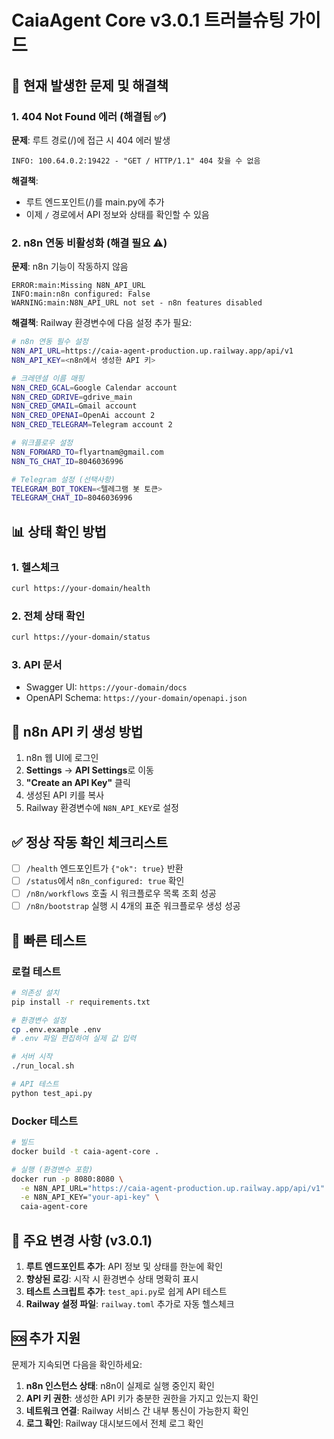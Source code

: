 # CaiaAgent Core v3.0.1 트러블슈팅 가이드

## 🔴 현재 발생한 문제 및 해결책

### 1. 404 Not Found 에러 (해결됨 ✅)
**문제**: 루트 경로(/)에 접근 시 404 에러 발생
```
INFO: 100.64.0.2:19422 - "GET / HTTP/1.1" 404 찾을 수 없음
```

**해결책**: 
- 루트 엔드포인트(/)를 main.py에 추가
- 이제 `/` 경로에서 API 정보와 상태를 확인할 수 있음

### 2. n8n 연동 비활성화 (해결 필요 ⚠️)
**문제**: n8n 기능이 작동하지 않음
```
ERROR:main:Missing N8N_API_URL
INFO:main:n8n configured: False
WARNING:main:N8N_API_URL not set - n8n features disabled
```

**해결책**:
Railway 환경변수에 다음 설정 추가 필요:

```bash
# n8n 연동 필수 설정
N8N_API_URL=https://caia-agent-production.up.railway.app/api/v1
N8N_API_KEY=<n8n에서 생성한 API 키>

# 크레덴셜 이름 매핑
N8N_CRED_GCAL=Google Calendar account
N8N_CRED_GDRIVE=gdrive_main
N8N_CRED_GMAIL=Gmail account
N8N_CRED_OPENAI=OpenAi account 2
N8N_CRED_TELEGRAM=Telegram account 2

# 워크플로우 설정
N8N_FORWARD_TO=flyartnam@gmail.com
N8N_TG_CHAT_ID=8046036996

# Telegram 설정 (선택사항)
TELEGRAM_BOT_TOKEN=<텔레그램 봇 토큰>
TELEGRAM_CHAT_ID=8046036996
```

## 📊 상태 확인 방법

### 1. 헬스체크
```bash
curl https://your-domain/health
```

### 2. 전체 상태 확인
```bash
curl https://your-domain/status
```

### 3. API 문서
- Swagger UI: `https://your-domain/docs`
- OpenAPI Schema: `https://your-domain/openapi.json`

## 🔧 n8n API 키 생성 방법

1. n8n 웹 UI에 로그인
2. **Settings** → **API Settings**로 이동
3. **"Create an API Key"** 클릭
4. 생성된 API 키를 복사
5. Railway 환경변수에 `N8N_API_KEY`로 설정

## ✅ 정상 작동 확인 체크리스트

- [ ] `/health` 엔드포인트가 `{"ok": true}` 반환
- [ ] `/status`에서 `n8n_configured: true` 확인
- [ ] `/n8n/workflows` 호출 시 워크플로우 목록 조회 성공
- [ ] `/n8n/bootstrap` 실행 시 4개의 표준 워크플로우 생성 성공

## 🚀 빠른 테스트

### 로컬 테스트
```bash
# 의존성 설치
pip install -r requirements.txt

# 환경변수 설정
cp .env.example .env
# .env 파일 편집하여 실제 값 입력

# 서버 시작
./run_local.sh

# API 테스트
python test_api.py
```

### Docker 테스트
```bash
# 빌드
docker build -t caia-agent-core .

# 실행 (환경변수 포함)
docker run -p 8080:8080 \
  -e N8N_API_URL="https://caia-agent-production.up.railway.app/api/v1" \
  -e N8N_API_KEY="your-api-key" \
  caia-agent-core
```

## 📝 주요 변경 사항 (v3.0.1)

1. **루트 엔드포인트 추가**: API 정보 및 상태를 한눈에 확인
2. **향상된 로깅**: 시작 시 환경변수 상태 명확히 표시
3. **테스트 스크립트 추가**: `test_api.py`로 쉽게 API 테스트
4. **Railway 설정 파일**: `railway.toml` 추가로 자동 헬스체크

## 🆘 추가 지원

문제가 지속되면 다음을 확인하세요:

1. **n8n 인스턴스 상태**: n8n이 실제로 실행 중인지 확인
2. **API 키 권한**: 생성한 API 키가 충분한 권한을 가지고 있는지 확인
3. **네트워크 연결**: Railway 서비스 간 내부 통신이 가능한지 확인
4. **로그 확인**: Railway 대시보드에서 전체 로그 확인
